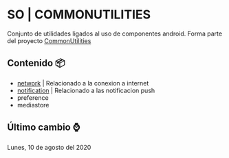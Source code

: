# SO | COMMONUTILITIES

Conjunto de utilidades ligados al uso de componentes android. Forma parte del proyecto [CommonUtilities](https://github.com/vanskarner/CommonUtilities/blob/master/README.md)

## Contenido :package:

* [network](https://github.com/vanskarner/CommunUtilidades/blob/master/info/README_NETWORK_SO.md) | Relacionado a la conexion a internet
* [notification](https://github.com/vanskarner/CommunUtilidades/blob/master/info/README_NOTIFICATION_SO.md) | Relacionado a las notificacion push
* preference
* mediastore

## Último cambio :watch:
Lunes, 10 de agosto del 2020
